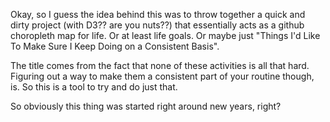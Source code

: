 Okay, so I guess the idea behind this was to throw together a quick and dirty project (with D3?? are you nuts??) that 
essentially acts as a github choropleth map for life.  Or at least life goals.
Or maybe just "Things I'd Like To Make Sure I Keep Doing on a Consistent Basis".

The title comes from the fact that none of these activities is all that hard.
Figuring out a way to make them a consistent part of your routine though, is.  So this is a tool to try and do just that.

So obviously this thing was started right around new years, right?